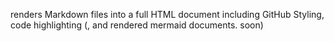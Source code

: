 renders Markdown files into a full HTML document including GitHub Styling, code highlighting (, and rendered mermaid documents. soon)

